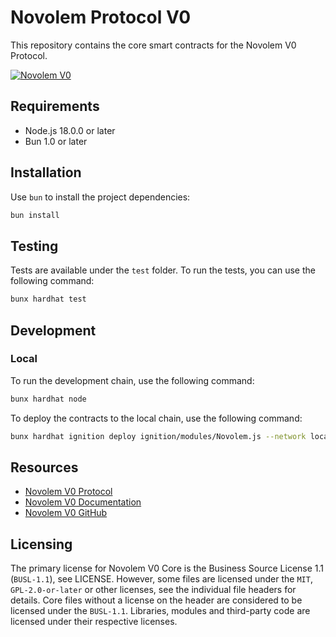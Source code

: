 # Novolem Protocol V0
This repository contains the core smart contracts for the Novolem V0 Protocol.

[![Novolem V0](https://res.cloudinary.com/dkpry5cup/image/upload/f_auto,q_auto/v1/novolem-assets/gf0uvia1dj19dbrxc1ma)](https://novolem.com)

## Requirements
- Node.js 18.0.0 or later
- Bun 1.0 or later

## Installation
Use `bun` to install the project dependencies:
```bash
bun install
```

## Testing
Tests are available under the `test` folder. To run the tests, you can use the following command:
```bash
bunx hardhat test
```

## Development
### Local
To run the development chain, use the following command:
```bash
bunx hardhat node
```

To deploy the contracts to the local chain, use the following command:
```bash
bunx hardhat ignition deploy ignition/modules/Novolem.js --network localhost
```

## Resources
- [Novolem V0 Protocol](https://novolem.com)
- [Novolem V0 Documentation](https://novolem.com/docs)
- [Novolem V0 GitHub](https://github.com/novolem/v0-core)

## Licensing
The primary license for Novolem V0 Core is the Business Source License 1.1 (`BUSL-1.1`), see LICENSE. However, some files are licensed under the `MIT`, `GPL-2.0-or-later` or other licenses, see the individual file headers for details. Core files without a license on the header are considered to be licensed under the `BUSL-1.1`. Libraries, modules and third-party code are licensed under their respective licenses.
